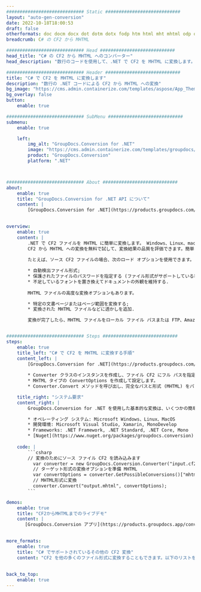 ```yaml
---
############################# Static ############################
layout: "auto-gen-conversion"
date: 2022-10-18T18:00:53
draft: false
otherformats: doc docm docx dot dotm dotx fodp htm html mht mhtml odp odt otp pot potm potx pps ppsm ppsx ppt pptm pptx rtf
breadcrumb: C# の CF2 から MHTML

############################# Head ############################
head_title: "C# の CF2 から MHTML へのコンバーター"
head_description: "数行のコードを使用して、.NET で CF2 を MHTML に変換します。 GroupDocs ドキュメント変換 API を使用して、160 を超えるファイル形式を変換します。"

############################# Header ############################
title: "C# で CF2 を MHTML に変換します"
description: "数行の .NET コードによる CF2 から MHTML への変換"
bg_image: "https://cms.admin.containerize.com/templates/aspose/App_Themes/V3/images/bg/header1.png"
bg_overlay: false
button:
    enable: true

############################# SubMenu ############################
submenu:
    enable: true

    left:
        img_alt: "GroupDocs.Conversion for .NET"
        image: "https://cms.admin.containerize.com/templates/groupdocs/images/product-logos/90x90-noborder/groupdocs-conversion-net.png"
        product: "GroupDocs.Conversion"
        platform: ".NET"



############################# About ############################
about:
    enable: true
    title: "GroupDocs.Conversion for .NET API について"
    content: |
        [GroupDocs.Conversion for .NET](https://products.groupdocs.com/conversion/net/) を使用して、Microsoft Word、Excel、PowerPoint、PDF、Visio、およびその他の形式を変換できます。 GroupDocs.Conversion は、高いパフォーマンスが要求されるバックエンドおよび内部システムに適したスタンドアロン API です。 Microsoft や Open Office などのソフトウェアには依存しません。
    

overview:
    enable: true
    content: |
        .NET で CF2 ファイルを MHTML に簡単に変換します。 Windows、Linux、macOS など、任意のプラットフォームで C# コード行を 2 行だけ使用できます。
        CF2 から MHTML への変換を無料で試して、変換結果の品質を評価できます。簡単なファイル変換のシナリオに加えて、ソース CF2 ファイルをロードし、出力 MHTML 結果を保存するためのより高度なオプションを試すことができます。 
        
        たとえば、ソース CF2 ファイルの場合、次のロード オプションを使用できます。

        * 自動検出ファイル形式;
        * 保護されたファイルのパスワードを指定する (ファイル形式がサポートしている場合);
        * 不足しているフォントを置き換えてドキュメントの外観を維持する.
        
        MHTML ファイルの高度な変換オプションもあります。

        * 特定の文書ページまたはページ範囲を変換する;
        * 変換された MHTML ファイルなどに透かしを追加.

        変換が完了したら、MHTML ファイルをローカル ファイル パスまたは FTP、Amazon S3、Google Drive、Dropbox などのサードパーティ ストレージに保存できます。注意してください - CF2 を {{ に変換するにはTO}} MS Office、Open Office、Adobe Acrobat Reader などの追加のソフトウェアをインストールする必要はありません。


############################# Steps ############################
steps:
    enable: true
    title_left: "C# で CF2 を MHTML に変換する手順"
    content_left: |
        [GroupDocs.Conversion for .NET](https://products.groupdocs.com/conversion/net/) を使用すると、開発者は数行のコードで CF2 ファイルを MHTML に簡単に変換できます。
        
        * Converter クラスのインスタンスを作成し、ファイル CF2 にフル パスを指定します。
        * MHTML タイプの ConvertOptions を作成して設定します。
        * Converter.Convert メソッドを呼び出し、完全なパスと形式 (MHTML) をパラメーターとして渡します。

    title_right: "システム要求"
    content_right: |
        GroupDocs.Conversion for .NET を使用した基本的な変換は、いくつかの簡単な手順で実行できます。当社の API は、すべての主要なプラットフォームとオペレーティング システムでサポートされています。以下のコードを実行する前に、システムに次の前提条件がインストールされていることを確認してください。

        * オペレーティング システム: Microsoft Windows、Linux、MacOS
        * 開発環境: Microsoft Visual Studio, Xamarin, MonoDevelop
        * Frameworks: .NET Framework, .NET Standard, .NET Core, Mono
        * [Nuget](https://www.nuget.org/packages/groupdocs.conversion) から最新の GroupDocs.Conversion for .NET を取得します
         
    code: |
        ```csharp    
        // 変換のためにソース ファイル CF2 を読み込みます
          var converter = new GroupDocs.Conversion.Converter("input.cf2");
          // ターゲット形式の変換オプションを準備 MHTML
          var convertOptions = converter.GetPossibleConversions()["mhtml"].ConvertOptions;
          // MHTML形式に変換
          converter.Convert("output.mhtml", convertOptions);
        ```

demos:
    enable: true
    title: "CF2からMHTMLまでのライブデモ"
    content: |
       [GroupDocs.Conversion アプリ](https://products.groupdocs.app/conversion/family) Web サイトにアクセスして、今すぐ CF2 を MHTML に変換してください。オンラインデモには次の利点があります
          

more_formats:
    enable: true
    title: "C# でサポートされているその他の CF2 変換"
    content: "CF2 を他の多くのファイル形式に変換することもできます。以下のリストをご覧ください。"
       
       
back_to_top:
    enable: true
---
```


